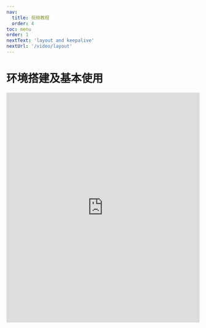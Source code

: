 ```yaml
---
nav:
  title: 视频教程
  order: 4
toc: menu
order: 1
nextText: 'layout and keepalive'
nextUrl: '/video/layout'
---
```


# 环境搭建及基本使用

<iframe src="https://player.bilibili.com/player.html?aid=846964729&bvid=BV1z54y1J7ob&cid=377291582&page=1&high_quality=1&danmaku=1" scrolling="no" border="0" frameborder="no" framespacing="0" allowfullscreen="true" style="width:100%;height:600px"></iframe>
